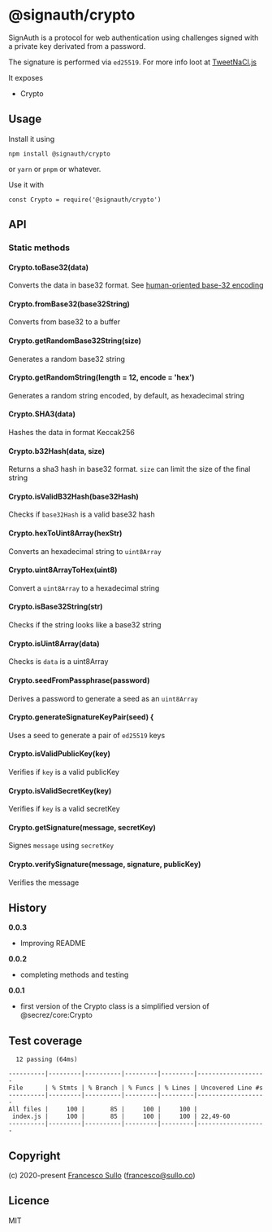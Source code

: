 # @signauth/crypto

SignAuth is a protocol for web authentication using challenges signed with a private key derivated from a password.

The signature is performed via `ed25519`. For more info loot at [TweetNaCl.js](https://github.com/dchest/tweetnacl-js/blob/master/README.md#signatures) 

It exposes 
* Crypto

## Usage

Install it using
```
npm install @signauth/crypto
```
or `yarn` or `pnpm` or whatever.

Use it with
```
const Crypto = require('@signauth/crypto')
```

## API

### Static methods

#### Crypto.toBase32(data)
Converts the data in base32 format. See [human-oriented base-32 encoding](https://philzimmermann.com/docs/human-oriented-base-32-encoding.txt)

#### Crypto.fromBase32(base32String)
Converts from base32 to a buffer

#### Crypto.getRandomBase32String(size)
Generates a random base32 string 

#### Crypto.getRandomString(length = 12, encode = 'hex')
Generates a random string encoded, by default, as hexadecimal string 

#### Crypto.SHA3(data)
Hashes the data in format Keccak256

#### Crypto.b32Hash(data, size)
Returns a sha3 hash in base32 format.
`size` can limit the size of the final string

#### Crypto.isValidB32Hash(base32Hash)
Checks if `base32Hash` is a valid base32 hash  

#### Crypto.hexToUint8Array(hexStr)
Converts an hexadecimal string to `uint8Array`

#### Crypto.uint8ArrayToHex(uint8)
Convert a `uint8Array` to a hexadecimal string

#### Crypto.isBase32String(str)
Checks if the string looks like a base32 string

#### Crypto.isUint8Array(data)
Checks is `data` is a uint8Array

#### Crypto.seedFromPassphrase(password)
Derives a password to generate a seed as an `uint8Array`

#### Crypto.generateSignatureKeyPair(seed) {
Uses a seed to generate a pair of `ed25519` keys

#### Crypto.isValidPublicKey(key)
Verifies if `key` is a valid publicKey

#### Crypto.isValidSecretKey(key)
Verifies if `key` is a valid secretKey

#### Crypto.getSignature(message, secretKey)
Signes `message` using `secretKey` 

#### Crypto.verifySignature(message, signature, publicKey)
Verifies the message

## History

__0.0.3__
* Improving README

__0.0.2__
* completing methods and testing  

__0.0.1__
* first version of the Crypto class is a simplified version of @secrez/core:Crypto  


## Test coverage

```
  12 passing (64ms)

----------|---------|----------|---------|---------|-------------------
File      | % Stmts | % Branch | % Funcs | % Lines | Uncovered Line #s 
----------|---------|----------|---------|---------|-------------------
All files |     100 |       85 |     100 |     100 |                   
 index.js |     100 |       85 |     100 |     100 | 22,49-60          
----------|---------|----------|---------|---------|-------------------
```


## Copyright

(c) 2020-present [Francesco Sullo](https://francesco.sullo.co) (<francesco@sullo.co>)

## Licence

MIT
